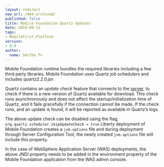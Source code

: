 ```yaml
---
layout: redirect
new_url: /404-archived/
published: false
title: Mobile Foundation Quartz Updates
date: 2019-09-13
tags:
- MobileFirst_Platform
version:
- 8.0
author:
  name: Smitha Tv
---
```


Mobile Foundation runtime bundles the required libraries including a few third party libraries. Mobile Foundation uses Quartz job schedulers and includes *quartz2.2.0.jar*.

Quartz contains an *update check* feature that connects to the [server](http://www.terracotta.org/), to check if there is a new version of Quartz available for download. This check runs asynchronously and does not affect the startup/initialization time of Quartz, and it fails gracefully if the connection cannot be made. If the check runs, and an update is found, it will be reported as available in Quartz’s logs.

The above update check can be disabled using the flag,
`org.quartz.scheduler.skipUpdateCheck = true`
Liberty deployment of Mobile Foundation creates a `jvm.options` file and during deployment through Server Configuration Tool, the newly created `jvm.options` file will include this property.

In the case of WebSphere Application Server (WAS) deployments, the above JNDI property needs to be added in the environment property of the Mobile Foundation application from the WAS admin console.
